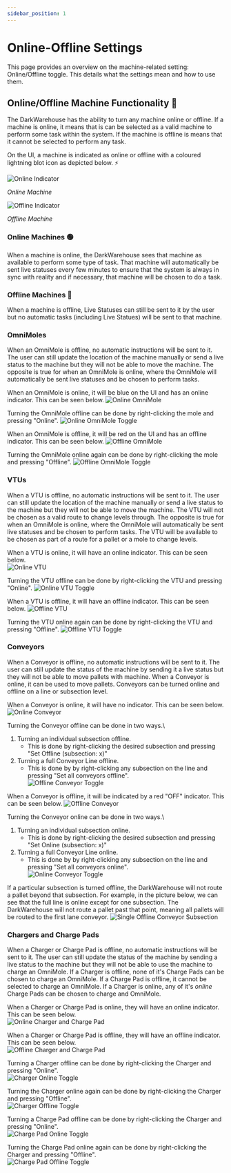 ```yaml
---
sidebar_position: 1
---
```


# Online-Offline Settings

This page provides an overview on the machine-related setting: Online/Offline toggle. This details what the settings mean and how to use them.

## Online/Offline Machine Functionality 🤖

The DarkWarehouse has the ability to turn any machine online or offline. If a machine is online, it means that is can be selected as a valid machine to perform some task within the system. If the machine is offline is means that it cannot be selected to perform any task.

On the UI, a machine is indicated as online or offline with a coloured lightning blot icon as depicted below. ⚡

![Online Indicator](assets/raw/online-indicator-raw.png)

*Online Machine* 

![Offline Indicator](assets/raw/offline-indicator-raw.png)

*Offline Machine*

### Online Machines 🟢

When a machine is online, the DarkWarehouse sees that machine as available to perform some type of task. That machine will automatically be sent live statuses every few minutes to ensure that the system is always in sync with reality and if necessary, that machine will be chosen to do a task.

### Offline Machines 🔴

When a machine is offline, Live Statuses can still be sent to it by the user but no automatic tasks (including Live Statues) will be sent to that machine.

### OmniMoles

When an OmniMole is offline, no automatic instructions will be sent to it. The user can still update the location of the machine manually or send a live status to the machine but they will not be able to move the machine. The opposite is true for when an OmniMole is online, where the OmniMole will automatically be sent live statuses and be chosen to perform tasks.

When an OmniMole is online, it will be blue on the UI and has an online indicator. This can be seen below.
![Online OmniMole](assets/omnimole-online-diagram.png)

Turning the OmniMole offline can be done by right-clicking the mole and pressing "Online".
![Online OmniMole Toggle](assets/omnimole-online-toggle-full-system.png)

When an OmniMole is offline, it will be red on the UI and has an offline indicator. This can be seen below.
![Offline OmniMole](assets/omnimole-offline-diagram.png)

Turning the OmniMole online again can be done by right-clicking the mole and pressing "Offline".
![Offline OmniMole Toggle](assets/omnimole-offline-toggle-full-system.png)

### VTUs

When a VTU is offline, no automatic instructions will be sent to it. The user can still update the location of the machine manually or send a live status to the machine but they will not be able to move the machine. The VTU will not be chosen as a valid route to change levels through. The opposite is true for when an OmniMole is online, where the OmniMole will automatically be sent live statuses and be chosen to perform tasks. The VTU will be available to be chosen as part of a route for a pallet or a mole to change levels.

When a VTU is online, it will have an online indicator. This can be seen below.\
![Online VTU](assets/vtu-online-diagram.png)

Turning the VTU offline can be done by right-clicking the VTU and pressing "Online".
![Online VTU Toggle](assets/vtu-online-toggle-full-system.png)

When a VTU is offline, it will have an offline indicator. This can be seen below.
![Offline VTU](assets/vtu-offline-diagram.png)

Turning the VTU online again can be done by right-clicking the VTU and pressing "Offline".
![Offline VTU Toggle](assets/vtu-offline-toggle-full-system.png)

### Conveyors

When a Conveyor is offline, no automatic instructions will be sent to it. The user can still update the status of the machine by sending it a live status but they will not be able to move pallets with machine. When a Conveyor is online, it can be used to move pallets. Conveyors can be turned online and offline on a line or subsection level.

When a Conveyor is online, it will have no indicator. This can be seen below.\
![Online Conveyor](assets/raw/conveyor-online-raw.png)

Turning the Conveyor offline can be done in two ways.\
1. Turning an individual subsection offline.
   - This is done by right-clicking the desired subsection and pressing "Set Offline (subsection: x)"
2. Turning a full Conveyor Line offline.
   - This is done by by right-clicking any subsection on the line and pressing "Set all conveyors offline".\
![Offline Conveyor Toggle](assets/raw/conveyor-online-toggle-raw.png)

When a Conveyor is offline, it will be indicated by a red "OFF" indicator. This can be seen below.
![Offline Conveyor](assets/raw/conveyor-offline-raw.png)

Turning the Conveyor online can be done in two ways.\
1. Turning an individual subsection online.
   - This is done by right-clicking the desired subsection and pressing "Set Online (subsection: x)"
2. Turning a full Conveyor Line online.
   - This is done by by right-clicking any subsection on the line and pressing "Set all conveyors online".\
![Online Conveyor Toggle](assets/raw/conveyor-online-toggle-raw.png)

If a particular subsection is turned offline, the DarkWarehouse will not route a pallet beyond that subsection. For example, in the picture below, we can see that the full line is online except for one subsection. The DarkWarehouse will not route a pallet past that point, meaning all pallets will be routed to the first lane conveyor.
![Single Offline Conveyor Subsection](assets/raw/conveyor-subsection-offline-raw.png)

### Chargers and Charge Pads

When a Charger or Charge Pad is offline, no automatic instructions will be sent to it. The user can still update the status of the machine by sending a live status to the machine but they will not be able to use the machine to charge an OmniMole. If a Charger is offline, none of it's Charge Pads can be chosen to charge an OmniMole. If a Charge Pad is offline, it cannot be selected to charge an OmniMole. If a Charger is online, any of it's *online* Charge Pads can be chosen to charge and OmniMole.

When a Charger or Charge Pad is online, they will have an online indicator. This can be seen below.\
![Online Charger and Charge Pad](assets/charger-online-diagram.png)

When a Charger or Charge Pad is offline, they will have an offline indicator. This can be seen below.\
![Offline Charger and Charge Pad](assets/charger-offline-diagram.png)

Turning a Charger offline can be done by right-clicking the Charger and pressing "Online".\
![Charger Online Toggle](assets/charger-online-toggle-full-system.png)

Turning the Charger online again can be done by right-clicking the Charger and pressing "Offline".\
![Charger Offline Toggle](assets/charger-offline-toggle-full-system.png)

Turning a Charge Pad offline can be done by right-clicking the Charger and pressing "Online".\
![Charge Pad Online Toggle](assets/charge-pad-online-toggle-full-system.png)

Turning the Charge Pad online again can be done by right-clicking the Charger and pressing "Offline".\
![Charge Pad Offline Toggle](assets/charge-pad-offline-toggle-full-system.png)